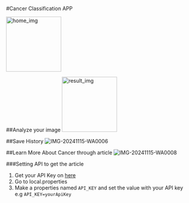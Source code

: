 #Cancer Classification APP

<img src="https://github.com/user-attachments/assets/fbe28b85-df82-421b-9564-09e01f884d16" alt="home_img" height="150"/>

##Analyze your image
<img src="https://github.com/user-attachments/assets/b3338e69-d6b7-4da4-ab15-509f90fa0094" alt="result_img" height="150"/>

##Save History
![IMG-20241115-WA0006](https://github.com/user-attachments/assets/42c1b9f0-2ec7-4c36-adff-fb7e11989efe)

##Learn More About Cancer through article
![IMG-20241115-WA0008](https://github.com/user-attachments/assets/f63b5534-9d82-4af2-9ea2-49f1d4416657)

###Setting API to get the article

1. Get your API Key on [here](https://newsapi.org/s/indonesia-health-news-api)
2. Go to local.properties
3. Make a properties named `API_KEY` and set the value with your API key e.g `API_KEY=yourApiKey`
